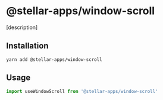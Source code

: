 # @stellar-apps/window-scroll
[description]

## Installation
`yarn add @stellar-apps/window-scroll`

## Usage
```js
import useWindowScroll from '@stellar-apps/window-scroll'
```